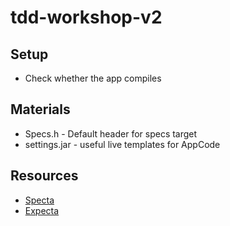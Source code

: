 tdd-workshop-v2
===============

## Setup

- Check whether the app compiles

## Materials
- Specs.h - Default header for specs target
- settings.jar - useful live templates for AppCode

## Resources
- [Specta](https://github.com/specta/specta)
- [Expecta](https://github.com/specta/expecta)
